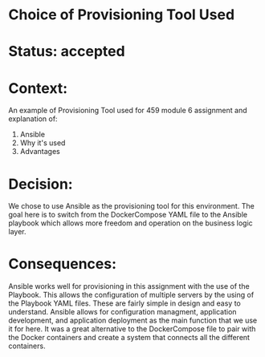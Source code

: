 # Choice of Provisioning Tool Used

# Status: accepted

# Context: 

An example of Provisioning Tool used for 459 module 6 assignment and explanation of:

1. Ansible
2. Why it's used
3. Advantages


# Decision:

We chose to use Ansible as the provisioning tool for this environment. The goal here is to 
switch from the DockerCompose YAML file to the Ansible playbook which allows more freedom
and operation on the business logic layer. 


# Consequences: 

Ansible works well for provisioning in this assignment with the use of the Playbook. This allows
the configuration of multiple servers by the using of the Playbook YAML files. These are
fairly simple in design and easy to understand. Ansible allows for configuration managment,
application development, and application deployment as the main function that we use it for here.
It was a great alternative to the DockerCompose file to pair with the Docker containers
and create a system that connects all the different containers. 